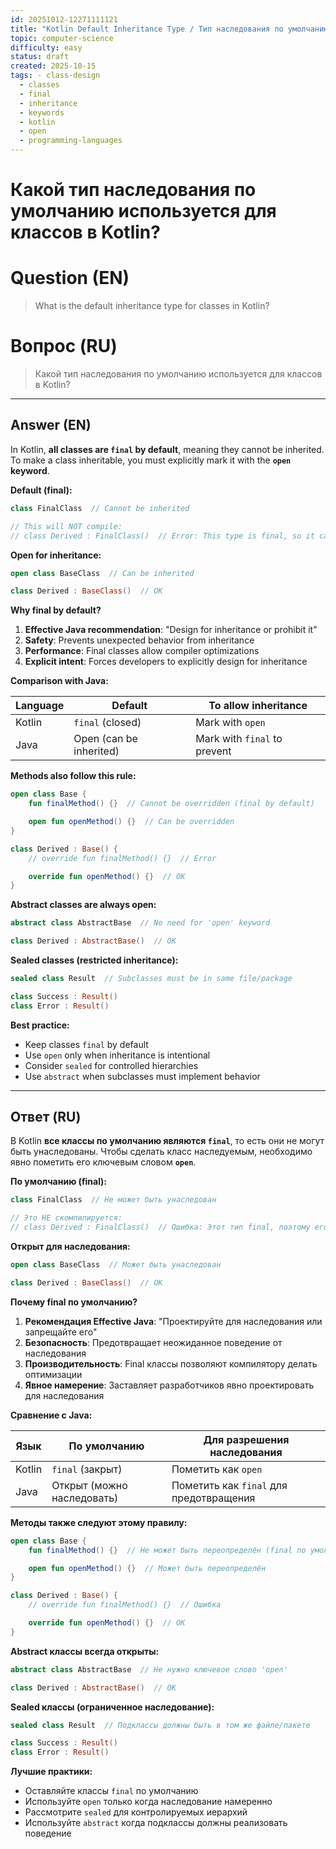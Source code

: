 ```yaml
---
id: 20251012-12271111121
title: "Kotlin Default Inheritance Type / Тип наследования по умолчанию в Kotlin"
topic: computer-science
difficulty: easy
status: draft
created: 2025-10-15
tags: - class-design
  - classes
  - final
  - inheritance
  - keywords
  - kotlin
  - open
  - programming-languages
---
```

# Какой тип наследования по умолчанию используется для классов в Kotlin?

# Question (EN)
> What is the default inheritance type for classes in Kotlin?

# Вопрос (RU)
> Какой тип наследования по умолчанию используется для классов в Kotlin?

---

## Answer (EN)

In Kotlin, **all classes are `final` by default**, meaning they cannot be inherited. To make a class inheritable, you must explicitly mark it with the **`open` keyword**.

**Default (final):**
```kotlin
class FinalClass  // Cannot be inherited

// This will NOT compile:
// class Derived : FinalClass()  // Error: This type is final, so it cannot be inherited from
```

**Open for inheritance:**
```kotlin
open class BaseClass  // Can be inherited

class Derived : BaseClass()  // OK
```

**Why final by default?**

1. **Effective Java recommendation**: "Design for inheritance or prohibit it"
2. **Safety**: Prevents unexpected behavior from inheritance
3. **Performance**: Final classes allow compiler optimizations
4. **Explicit intent**: Forces developers to explicitly design for inheritance

**Comparison with Java:**

| Language | Default | To allow inheritance |
|----------|---------|---------------------|
| Kotlin | `final` (closed) | Mark with `open` |
| Java | Open (can be inherited) | Mark with `final` to prevent |

**Methods also follow this rule:**
```kotlin
open class Base {
    fun finalMethod() {}  // Cannot be overridden (final by default)

    open fun openMethod() {}  // Can be overridden
}

class Derived : Base() {
    // override fun finalMethod() {}  // Error

    override fun openMethod() {}  // OK
}
```

**Abstract classes are always open:**
```kotlin
abstract class AbstractBase  // No need for 'open' keyword

class Derived : AbstractBase()  // OK
```

**Sealed classes (restricted inheritance):**
```kotlin
sealed class Result  // Subclasses must be in same file/package

class Success : Result()
class Error : Result()
```

**Best practice:**
- Keep classes `final` by default
- Use `open` only when inheritance is intentional
- Consider `sealed` for controlled hierarchies
- Use `abstract` when subclasses must implement behavior

---

## Ответ (RU)

В Kotlin **все классы по умолчанию являются `final`**, то есть они не могут быть унаследованы. Чтобы сделать класс наследуемым, необходимо явно пометить его ключевым словом **`open`**.

**По умолчанию (final):**
```kotlin
class FinalClass  // Не может быть унаследован

// Это НЕ скомпилируется:
// class Derived : FinalClass()  // Ошибка: Этот тип final, поэтому его нельзя наследовать
```

**Открыт для наследования:**
```kotlin
open class BaseClass  // Может быть унаследован

class Derived : BaseClass()  // OK
```

**Почему final по умолчанию?**

1. **Рекомендация Effective Java**: "Проектируйте для наследования или запрещайте его"
2. **Безопасность**: Предотвращает неожиданное поведение от наследования
3. **Производительность**: Final классы позволяют компилятору делать оптимизации
4. **Явное намерение**: Заставляет разработчиков явно проектировать для наследования

**Сравнение с Java:**

| Язык | По умолчанию | Для разрешения наследования |
|----------|---------|---------------------|
| Kotlin | `final` (закрыт) | Пометить как `open` |
| Java | Открыт (можно наследовать) | Пометить как `final` для предотвращения |

**Методы также следуют этому правилу:**
```kotlin
open class Base {
    fun finalMethod() {}  // Не может быть переопределён (final по умолчанию)

    open fun openMethod() {}  // Может быть переопределён
}

class Derived : Base() {
    // override fun finalMethod() {}  // Ошибка

    override fun openMethod() {}  // OK
}
```

**Abstract классы всегда открыты:**
```kotlin
abstract class AbstractBase  // Не нужно ключевое слово 'open'

class Derived : AbstractBase()  // OK
```

**Sealed классы (ограниченное наследование):**
```kotlin
sealed class Result  // Подклассы должны быть в том же файле/пакете

class Success : Result()
class Error : Result()
```

**Лучшие практики:**
- Оставляйте классы `final` по умолчанию
- Используйте `open` только когда наследование намеренно
- Рассмотрите `sealed` для контролируемых иерархий
- Используйте `abstract` когда подклассы должны реализовать поведение

